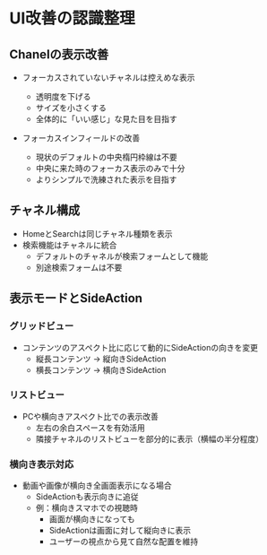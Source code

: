# UI改善の認識整理

## Chanelの表示改善
- フォーカスされていないチャネルは控えめな表示
  - 透明度を下げる
  - サイズを小さくする
  - 全体的に「いい感じ」な見た目を目指す

- フォーカスインフィールドの改善
  - 現状のデフォルトの中央楕円枠線は不要
  - 中央に来た時のフォーカス表示のみで十分
  - よりシンプルで洗練された表示を目指す

## チャネル構成
- HomeとSearchは同じチャネル種類を表示
- 検索機能はチャネルに統合
  - デフォルトのチャネルが検索フォームとして機能
  - 別途検索フォームは不要

## 表示モードとSideAction
### グリッドビュー
- コンテンツのアスペクト比に応じて動的にSideActionの向きを変更
  - 縦長コンテンツ → 縦向きSideAction
  - 横長コンテンツ → 横向きSideAction

### リストビュー
- PCや横向きアスペクト比での表示改善
  - 左右の余白スペースを有効活用
  - 隣接チャネルのリストビューを部分的に表示（横幅の半分程度）

### 横向き表示対応
- 動画や画像が横向き全画面表示になる場合
  - SideActionも表示向きに追従
  - 例：横向きスマホでの視聴時
    - 画面が横向きになっても
    - SideActionは画面に対して縦向きに表示
    - ユーザーの視点から見て自然な配置を維持 